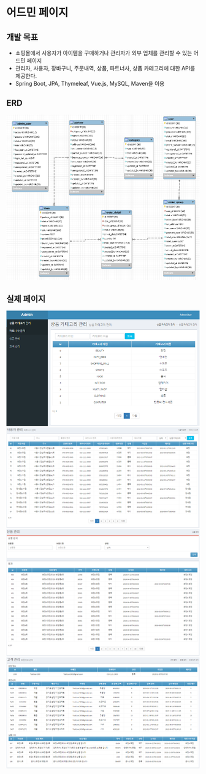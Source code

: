 # 어드민 페이지
## 개발 목표
* 쇼핑몰에서 사용자가 아이템을 구매하거나 관리자가 외부 업체를 관리할 수 있는 어드민 페이지
* 관리자, 사용자, 장바구니, 주문내역, 상품, 파트너사, 상품 카테고리에 대한 API를 제공한다.
* Spring Boot, JPA, Thymeleaf, Vue.js, MySQL, Maven을 이용

## ERD
<img src="ERD.png">

## 실제 페이지
<img src="page_category.png"><br>
<img src="page_partner.png"><br>
<img src="page_item.png"><br>
<img src="page_user.png">